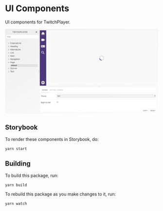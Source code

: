 # UI Components

UI components for TwitchPlayer.

![Screenshot of UI components in Storybook](docs/screenshot.png)

## Storybook

To render these components in Storybook, do:

```
yarn start
```

## Building

To build this package, run:

```
yarn build
```

To rebuild this package as you make changes to it, run:

```
yarn watch
```
